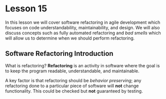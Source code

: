 # Lesson 15

In this lesson we will cover software refactoring in agile development which focuses on code understandability, maintainability, and design. We will also discuss concepts such as fully automated refactoring and _bad smells_ which will allow us to determine when we should perform refactoring.

## Software Refactoring Introduction

What is refactoring? **Refactoring** is an activity in software where the goal is to keep the program readable, understandable, and maintainable.

A key factor is that refactoring should be _behavior preserving_; any refactoring done to a particular piece of software will **not** change functionality. This could be checked but **not** guaranteed by testing.

